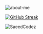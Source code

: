 ![about-me](https://saeedh.storage.iran.liara.space/SaeedCodez-about-header.webp)

[![GitHub Streak](https://github-readme-streak-stats.herokuapp.com?user=SaeedCodez&theme=transparent&hide_border=true&mode=weekly&card_width=846)](https://git.io/streak-stats)

<p align="left"> <img src="https://komarev.com/ghpvc/?username=SaeedCodez&label=Profile%20views&color=9a1ac7&style=flat" alt="SaeedCodez" /> </p>
